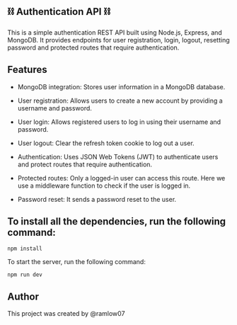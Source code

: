## ⛓️ Authentication API ⛓️

This is a simple authentication REST API built using Node.js, Express, and MongoDB. It provides endpoints for user registration, login, logout, resetting password and protected routes that require authentication.

## Features

* MongoDB integration: Stores user information in a MongoDB database. <br>

* User registration: Allows users to create a new account by providing a username and password. <br>

* User login: Allows registered users to log in using their username and password. <br>

* User logout: Clear the refresh token cookie to log out a user. <br>

* Authentication: Uses JSON Web Tokens (JWT) to authenticate users and protect routes that require authentication. <br>

* Protected routes: Only a logged-in user can access this route. Here we use a middleware function to check if the user is logged in. <br>

* Password reset: It sends a password reset to the user. <br>



## To install all the dependencies, run the following command:

```
npm install
```

To start the server, run the following command:

```
npm run dev
```

## Author
This project was created by @ramlow07

